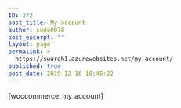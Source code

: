 ```yaml
---
ID: 272
post_title: My account
author: sude0070
post_excerpt: ""
layout: page
permalink: >
  https://swarah1.azurewebsites.net/my-account/
published: true
post_date: 2019-12-16 18:45:22
---
```

<!-- wp:shortcode -->[woocommerce_my_account]<!-- /wp:shortcode -->